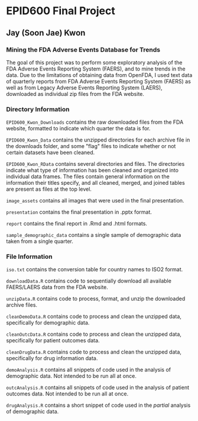 # EPID600 Final Project
## Jay (Soon Jae) Kwon
### Mining the FDA Adverse Events Database for Trends
The goal of this project was to perform some exploratory analysis of the FDA Adverse Events Reporting System (FAERS), and to mine trends in the data. Due to the limitations of obtaining data from OpenFDA, I used text data of quarterly reports from FDA Adverse Events Reporting System (FAERS) as well as from Legacy Adverse Events Reporting System (LAERS), downloaded as individual zip files from the FDA website.  


### Directory Information
`EPID600_Kwon_Downloads` contains the raw downloaded files from the FDA website, formatted to indicate which quarter the data is for.  

`EPID600_Kwon_Data` contains the unzipped directories for each archive file in the downloads folder, and some "flag" files to indicate whether or not certain datasets have been cleaned.  

`EPID600_Kwon_RData` contains several directories and files. The directories indicate what type of information has been cleaned and organized into individual data frames. The files contain general information on the information their titles specify, and all cleaned, merged, and joined tables are present as files at the top level.  

`image_assets` contains all images that were used in the final presentation.  

`presentation` contains the final presentation in .pptx format.  

`report` contains the final report in .Rmd and .html formats.  

`sample_demographic_data` contains a single sample of demographic data taken from a single quarter.  

### File Information
`iso.txt` contains the conversion table for country names to ISO2 format.  

`downloadData.R` contains code to sequentially download all available FAERS/LAERS data from the FDA website.  

`unzipData.R` contains code to process, format, and unzip the downloaded archive files.  

`cleanDemoData.R` contains code to process and clean the unzipped data, specifically for demographic data.  

`cleanOutcData.R` contains code to process and clean the unzipped data, specifically for patient outcomes data.  

`cleanDrugData.R` contains code to process and clean the unzipped data, specifically for drug information data.  

`demoAnalysis.R` contains all snippets of code used in the analysis of demographic data. Not intended to be run all at once.  

`outcAnalysis.R` contains all snippets of code used in the analysis of patient outcomes data. Not intended to be run all at once.  

`drugAnalysis.R` contains a short snippet of code used in the *partial* analysis of demographic data.  
